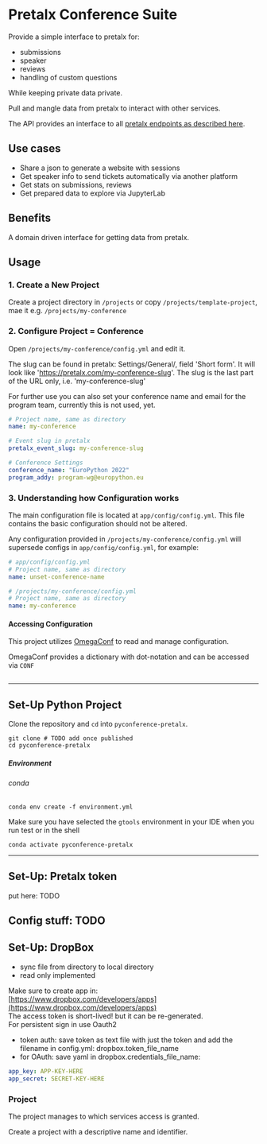 # Pretalx Conference Suite

Provide a simple interface to pretalx for:
- submissions
- speaker
- reviews
- handling of custom questions

While keeping private data private.

Pull and mangle data from pretalx to interact with other services.

The API provides an interface to all [pretalx endpoints as described here](https://docs.pretalx.org/api/resources/index.html).

## Use cases

* Share a json to generate a website with sessions
* Get speaker info to send tickets automatically via another platform 
* Get stats on submissions, reviews
* Get prepared data to explore via JupyterLab

## Benefits

A domain driven interface for getting data from pretalx.


## Usage

### 1. Create a New Project

Create a project directory in `/projects` or copy `/projects/template-project`,  mae it e.g. `/projects/my-conference`

### 2. Configure Project = Conference

Open `/projects/my-conference/config.yml` and edit it.

The slug can be found in pretalx: Settings/General/, field 'Short form'. It will look like 'https://pretalx.com/my-conference-slug'. 
The slug is the last part of the URL only, i.e. 'my-conference-slug'

For further use you can also set your conference name and email for the program team, currently this is not used, yet.

```yaml
# Project name, same as directory
name: my-conference

# Event slug in pretalx
pretalx_event_slug: my-conference-slug

# Conference Settings
conference_name: "EuroPython 2022"
program_addy: program-wg@europython.eu
```

### 3. Understanding how Configuration works

The main configuration file is located at `app/config/config.yml`. This file contains the basic configuration should not be altered.

Any configuration provided in `/projects/my-conference/config.yml` will supersede configs in `app/config/config.yml`, for example:

```yaml
# app/config/config.yml
# Project name, same as directory
name: unset-conference-name
```

```yaml
# /projects/my-conference/config.yml
# Project name, same as directory
name: my-conference
```

#### Accessing Configuration

This project utilizes [OmegaConf](https://omegaconf.readthedocs.io/en/2.1_branch/) to read and manage configuration.

OmegaConf provides a dictionary with dot-notation and can be accessed via `CONF` 

```python


```


---

## Set-Up Python Project

Clone the repository and `cd` into `pyconference-pretalx`.

```shell
git clone # TODO add once published
cd pyconference-pretalx
````

##### Environment

###### conda
```shell
conda env create -f environment.yml
```
Make sure you have selected the `gtools` environment in your IDE when you run test or in the shell

```shell
conda activate pyconference-pretalx
```


--- 
## Set-Up: Pretalx token

put here: TODO

Config stuff: TODO
--- 
## Set-Up: DropBox

- sync file from directory to local directory
- read only implemented

Make sure to create app in:  
[https://www.dropbox.com/developers/apps](https://www.dropbox.com/developers/apps)  
The access token is short-lived! but it can be re-generated.   
For persistent sign in use Oauth2

* token auth: save token as text file with just the token and add the filename in config.yml: dropbox.token_file_name
* for OAuth: save yaml in dropbox.credentials_file_name:
```yaml
app_key: APP-KEY-HERE
app_secret: SECRET-KEY-HERE
```


### Project

The project manages to which services access is granted.  

Create a project with a descriptive name and identifier.

